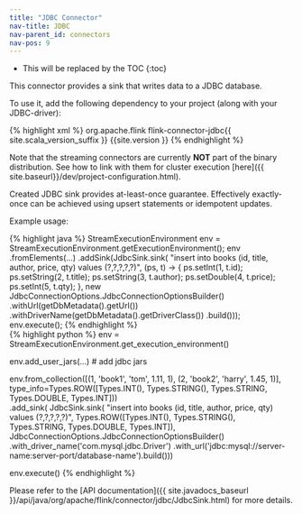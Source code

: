 ```yaml
---
title: "JDBC Connector"
nav-title: JDBC
nav-parent_id: connectors
nav-pos: 9
---
```

<!--
Licensed to the Apache Software Foundation (ASF) under one
or more contributor license agreements.  See the NOTICE file
distributed with this work for additional information
regarding copyright ownership.  The ASF licenses this file
to you under the Apache License, Version 2.0 (the
"License"); you may not use this file except in compliance
with the License.  You may obtain a copy of the License at

  http://www.apache.org/licenses/LICENSE-2.0

Unless required by applicable law or agreed to in writing,
software distributed under the License is distributed on an
"AS IS" BASIS, WITHOUT WARRANTIES OR CONDITIONS OF ANY
KIND, either express or implied.  See the License for the
specific language governing permissions and limitations
under the License.
-->

* This will be replaced by the TOC
{:toc}

This connector provides a sink that writes data to a JDBC database.

To use it, add the following dependency to your project (along with your JDBC-driver):

{% highlight xml %}
<dependency>
  <groupId>org.apache.flink</groupId>
  <artifactId>flink-connector-jdbc{{ site.scala_version_suffix }}</artifactId>
  <version>{{site.version }}</version>
</dependency>
{% endhighlight %}

Note that the streaming connectors are currently __NOT__ part of the binary distribution. See how to link with them for cluster execution [here]({{ site.baseurl}}/dev/project-configuration.html).

Created JDBC sink provides at-least-once guarantee.
Effectively exactly-once can be achieved using upsert statements or idempotent updates.

Example usage:

<div class="codetabs" markdown="1">
<div data-lang="java" markdown="1">
{% highlight java %}
StreamExecutionEnvironment env = StreamExecutionEnvironment.getExecutionEnvironment();
env
        .fromElements(...)
        .addSink(JdbcSink.sink(
                "insert into books (id, title, author, price, qty) values (?,?,?,?,?)",
                (ps, t) -> {
                    ps.setInt(1, t.id);
                    ps.setString(2, t.title);
                    ps.setString(3, t.author);
                    ps.setDouble(4, t.price);
                    ps.setInt(5, t.qty);
                },
                new JdbcConnectionOptions.JdbcConnectionOptionsBuilder()
                        .withUrl(getDbMetadata().getUrl())
                        .withDriverName(getDbMetadata().getDriverClass())
                        .build()));
env.execute();
{% endhighlight %}
</div>
<div data-lang="python" markdown="1">
{% highlight python %}
env = StreamExecutionEnvironment.get_execution_environment()

env.add_user_jars(...)  # add jdbc jars

env.from_collection([(1, 'book1', 'tom', 1.11, 1), (2, 'book2', 'harry', 1.45, 1)],
                    type_info=Types.ROW([Types.INT(), Types.STRING(), Types.STRING, Types.DOUBLE, Types.INT]))\
    .add_sink(
        JdbcSink.sink(
            "insert into books (id, title, author, price, qty) values (?,?,?,?,?)",
            Types.ROW([Types.INT(), Types.STRING(), Types.STRING, Types.DOUBLE, Types.INT]),
            JdbcConnectionOptions.JdbcConnectionOptionsBuilder()
                .with_driver_name('com.mysql.jdbc.Driver')
                .with_url('jdbc:mysql://server-name:server-port/database-name').build()))

env.execute()
{% endhighlight %}
</div>
</div>

Please refer to the [API documentation]({{ site.javadocs_baseurl }}/api/java/org/apache/flink/connector/jdbc/JdbcSink.html) for more details.
